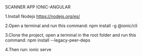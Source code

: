 SCANNER APP IONIC-ANGULAR

  1.Install Nodejs https://nodejs.org/es/
  
  
  2.Open a terminal and run this command: npm install -g @ionic/cli
  
  
  3.Clone the project, open a terminal in the root folder and run this command: npm install --legacy-peer-deps

  
  4.Then run: ionic serve

